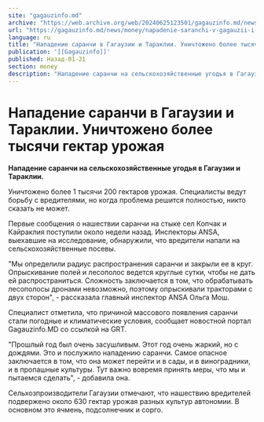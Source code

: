 ```yaml
---
site: "gagauzinfo.md"
archive: "https://web.archive.org/web/20240625123501/gagauzinfo.md/news/money/napadenie-saranchi-v-gagauzii-i-taraklii-unichtozheno-bolee-tisyachi-gektar-urozhaya"
url: "https://gagauzinfo.md/news/money/napadenie-saranchi-v-gagauzii-i-taraklii-unichtozheno-bolee-tisyachi-gektar-urozhaya"
language: ru
title: "Нападение саранчи в Гагаузии и Тараклии. Уничтожено более тысячи гектар урожая"
publication: '[[Gagauzinfo]]'
published: Назад-01-21
section: money
description: "Нападение саранчи на сельскохозяйственные угодья в Гагаузии и Тараклии."
---
```


# Нападение саранчи в Гагаузии и Тараклии. Уничтожено более тысячи гектар урожая

**Нападение саранчи на сельскохозяйственные угодья в Гагаузии и Тараклии.**

Уничтожено более 1 тысячи 200 гектаров урожая. Специалисты ведут борьбу с вредителями, но когда проблема решится полностью, никто сказать не может.

Первые сообщения о нашествии саранчи на стыке сел Копчак и Кайраклия поступили около недели назад. Инспекторы ANSA, выехавшие на исследование, обнаружили, что вредители напали на сельскохозяйственные посевы.

"Мы определили радиус распространения саранчи и закрыли ее в круг. Опрыскивание полей и лесополос ведется круглые сутки, чтобы не дать ей распространиться. Сложность заключается в том, что обрабатывать лесополосы дронами невозможно, поэтому опрыскивали тракторами с двух сторон", - рассказала главный инспектор ANSA Ольга Мош.

Специалист отметила, что причиной массового появления саранчи стали погодные и климатические условия, сообщает новостной портал Gagauzinfo.MD со ссылкой на GRT.

"Прошлый год был очень засушливым. Этот год очень жаркий, но с дождями. Это и послужило нападению саранчи. Самое опасное заключается в том, что она может перейти и в сады, и в виноградники, и в пропашные культуры. Тут важно вовремя принять меры, что мы и пытаемся сделать", - добавила она.

Сельхозпроизводители Гагаузии отмечают, что нашествию вредителей подвержено около 630 гектар урожая разных культур автономии. В основном это ячмень, подсолнечник и сорго.